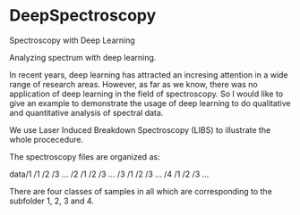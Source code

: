 # DeepSpectroscopy
Spectroscopy with Deep Learning

Analyzing spectrum with deep learning.

In recent years, deep learning has attracted an incresing attention in a wide range of research areas. However, as far as we know, there was no application of deep learning in the field of spectroscopy. So I would like to give an example to demonstrate the usage of deep learning to do qualitative and quantitative analysis of spectral data.

We use Laser Induced Breakdown Spectroscopy (LIBS) to illustrate the whole procecedure.

The spectroscopy files are organized as:

data/1
      /1
      /2
      /3
      ...
    /2
      /1
      /2
      /3
      ...
    /3
      /1
      /2
      /3
      ...
    /4
      /1
      /2
      /3
      ...
      
There are four classes of samples in all which are corresponding to the subfolder 1, 2, 3 and 4.
